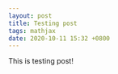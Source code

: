 ```yaml
---
layout: post
title: Testing post
tags: mathjax
date: 2020-10-11 15:32 +0800
---
```

This is testing post!
